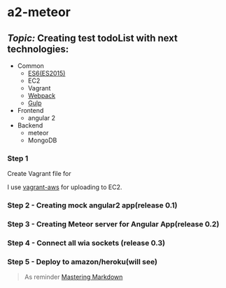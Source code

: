 # a2-meteor

## _Topic:_ Creating test todoList with next technologies:
* Common
    * [ES6(ES2015)](http://es6-features.org)
    * EC2
    * Vagrant
    * [Webpack](http://webpack.github.io)
    * [Gulp](http://gulpjs.com/)
* Frontend
    * angular 2
* Backend
    * meteor
    * MongoDB


### Step 1
Create Vagrant file for 

I use [vagrant-aws](https://github.com/mitchellh/vagrant-aws) for uploading to EC2.

### Step 2 - Creating mock angular2 app(release 0.1)
### Step 3 - Creating Meteor server for Angular App(release 0.2) 
### Step 4 - Connect all wia sockets (release 0.3)
### Step 5 - Deploy to amazon/heroku(will see) 


> As reminder [Mastering Markdown](https://guides.github.com/features/mastering-markdown/) 
